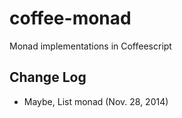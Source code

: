 coffee-monad
============

Monad implementations in Coffeescript

## Change Log
* Maybe, List monad (Nov. 28, 2014)